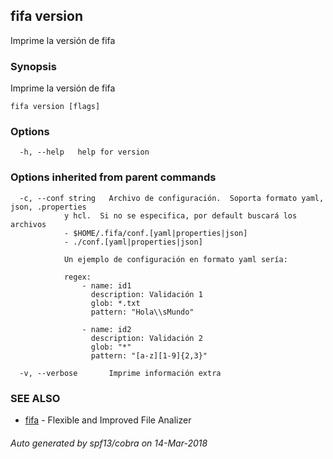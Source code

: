 ## fifa version

Imprime la versión de fifa

### Synopsis


Imprime la versión de fifa

```
fifa version [flags]
```

### Options

```
  -h, --help   help for version
```

### Options inherited from parent commands

```
  -c, --conf string   Archivo de configuración.  Soporta formato yaml, json, .properties
			y hcl.  Si no se especifica, por default buscará los archivos
			- $HOME/.fifa/conf.[yaml|properties|json]
			- ./conf.[yaml|properties|json]
			
			Un ejemplo de configuración en formato yaml sería:

			regex:
				- name: id1
				  description: Validación 1
				  glob: *.txt
				  pattern: "Hola\\sMundo"

				- name: id2
				  description: Validación 2
				  glob: "*"
				  pattern: "[a-z][1-9]{2,3}"
		 	
  -v, --verbose       Imprime información extra
```

### SEE ALSO
* [fifa](fifa.md)	 - Flexible and Improved File Analizer

###### Auto generated by spf13/cobra on 14-Mar-2018
